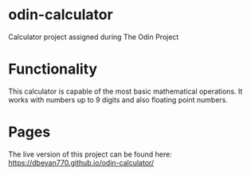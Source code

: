 # odin-calculator
Calculator project assigned during The Odin Project

# Functionality
This calculator is capable of the most basic mathematical operations. It works with numbers up to 9 digits and also floating point numbers.

# Pages
The live version of this project can be found here: https://dbevan770.github.io/odin-calculator/
